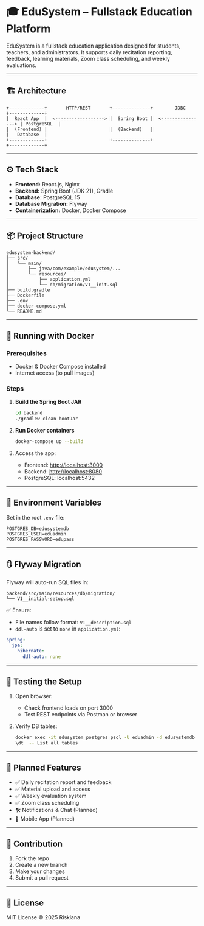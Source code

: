 # 🎓 EduSystem – Fullstack Education Platform

EduSystem is a fullstack education application designed for students, teachers, and administrators. It supports daily recitation reporting, feedback, learning materials, Zoom class scheduling, and weekly evaluations.

---

## 🏗️ Architecture

```
+-------------+       HTTP/REST       +--------------+        JDBC         +-------------+
|  React App  |  <------------------> |  Spring Boot |  <----------------> | PostgreSQL  |
|  (Frontend) |                       |  (Backend)   |                    |   Database  |
+-------------+                       +--------------+                    +-------------+
```

---

## ⚙️ Tech Stack

- **Frontend:** React.js, Nginx
- **Backend:** Spring Boot (JDK 21), Gradle
- **Database:** PostgreSQL 15
- **Database Migration:** Flyway
- **Containerization:** Docker, Docker Compose

---

## 📦 Project Structure

```
edusystem-backend/
├── src/
│   └── main/
│       ├── java/com/example/edusystem/...
│       └── resources/
│           ├── application.yml
│           └── db/migration/V1__init.sql
├── build.gradle
├── Dockerfile
├── .env
├── docker-compose.yml 
└── README.md

```

---

## 🐳 Running with Docker

### Prerequisites
- Docker & Docker Compose installed
- Internet access (to pull images)

### Steps

1. **Build the Spring Boot JAR**
   ```bash
   cd backend
   ./gradlew clean bootJar
   ```

2. **Run Docker containers**
   ```bash
   docker-compose up --build
   ```

3. Access the app:
    - Frontend: [http://localhost:3000](http://localhost:3000)
    - Backend: [http://localhost:8080](http://localhost:8080)
    - PostgreSQL: localhost:5432

---

## 🔐 Environment Variables

Set in the root `.env` file:

```env
POSTGRES_DB=edusystemdb
POSTGRES_USER=eduadmin
POSTGRES_PASSWORD=edupass
```

---

## 🔃 Flyway Migration

Flyway will auto-run SQL files in:

```
backend/src/main/resources/db/migration/
└── V1__initial-setup.sql
```

✅ Ensure:
- File names follow format: `V1__description.sql`
- `ddl-auto` is set to `none` in `application.yml`:

```yaml
spring:
  jpa:
    hibernate:
      ddl-auto: none
```

---

## 🧪 Testing the Setup

1. Open browser:
    - Check frontend loads on port 3000
    - Test REST endpoints via Postman or browser

2. Verify DB tables:
   ```bash
   docker exec -it edusystem_postgres psql -U eduadmin -d edusystemdb
   \dt  -- List all tables
   ```

---

## 📌 Planned Features

- ✅ Daily recitation report and feedback
- ✅ Material upload and access
- ✅ Weekly evaluation system
- ✅ Zoom class scheduling
- 🛠️ Notifications & Chat (Planned)
- 📱 Mobile App (Planned)

---

## 🤝 Contribution

1. Fork the repo
2. Create a new branch
3. Make your changes
4. Submit a pull request

---

## 📄 License

MIT License © 2025 Riskiana